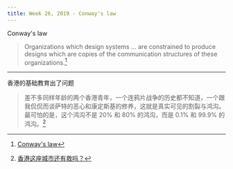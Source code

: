 ```yaml
---
title: Week 26, 2019 - Conway's law
---
```


Conway's law

>  Organizations which design systems ... are constrained to produce designs which are copies of the communication structures of these organizations.[^1]

---

香港的基础教育出了问题

> 差不多同样年龄的两个香港青年，一个连鸦片战争的历史都不知道，一个跟我侃侃而谈萨特的恶心和康定斯基的修养，这就是真实可见的割裂与鸿沟。最可怕的是，这个鸿沟不是 20% 和 80% 的鸿沟，而是 0.1% 和 99.9% 的鸿沟。[^2]

[^1]: [Conway's law](https://en.wikipedia.org/wiki/Conway%27s_law)
[^2]: [香港这座城市还有救吗？](https://mp.weixin.qq.com/s?__biz=MjM5NzE2NTY0Ng==&mid=2650675343&idx=1&sn=0215bea55e159d2c0cf8eb9193b2c696&chksm=bed497ae89a31eb8c760b9ef47f3e3decd3249466dc9bd28908e708ee5ad42e18f8e5afbc8e9&scene=127&ascene=0&devicetype=android-28&version=2700043c&nettype=ctnet&abtest_cookie=BQABAAoACwASABMAFQAGACOXHgBWmR4AzpkeANyZHgD3mR4ADZoeAAAA)
